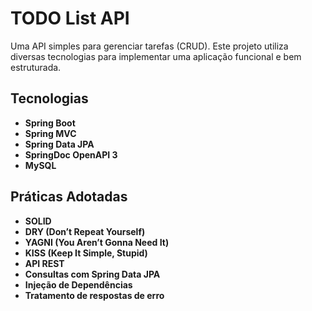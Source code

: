 # TODO List API

Uma API simples para gerenciar tarefas (CRUD). Este projeto utiliza diversas tecnologias para implementar uma aplicação funcional e bem estruturada.

## Tecnologias

- **Spring Boot**
- **Spring MVC**
- **Spring Data JPA**
- **SpringDoc OpenAPI 3**
- **MySQL**

## Práticas Adotadas

- **SOLID**
- **DRY (Don’t Repeat Yourself)**
- **YAGNI (You Aren’t Gonna Need It)**
- **KISS (Keep It Simple, Stupid)**
- **API REST**
- **Consultas com Spring Data JPA**
- **Injeção de Dependências**
- **Tratamento de respostas de erro**
